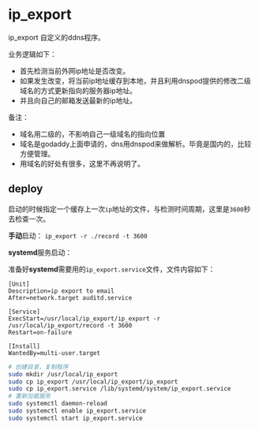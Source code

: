# ip_export

ip_export 自定义的ddns程序。


业务逻辑如下：

- 首先检测当前外网ip地址是否改变。
- 如果发生改变，将当前ip地址缓存到本地，并且利用dnspod提供的修改二级域名的方式更新指向的服务器ip地址。
- 并且向自己的邮箱发送最新的ip地址。

备注：
- 域名用二级的，不影响自己一级域名的指向位置
- 域名是godaddy上面申请的，dns用dnspod来做解析。毕竟是国内的，比较方便管理。
- 用域名的好处有很多，这里不再说明了。

## deploy

启动的时候指定一个缓存上一次`ip`地址的文件，与检测时间周期，这里是`3600`秒去检查一次。

**手动**启动： `ip_export -r ./record -t 3600` 

**systemd**服务启动：

准备好**systemd**需要用的`ip_export.service`文件，文件内容如下：
```service
[Unit]
Description=ip export to email
After=network.target auditd.service

[Service]
ExecStart=/usr/local/ip_export/ip_export -r /usr/local/ip_export/record -t 3600
Restart=on-failure

[Install]
WantedBy=multi-user.target
```

```bash
# 创建目录，复制程序
sudo mkdir /usr/local/ip_export
sudo cp ip_export /usr/local/ip_export/ip_export
sudo cp ip_export.service /lib/systemd/system/ip_export.service
# 重新加载服务
sudo systemctl daemon-reload
sudo systemctl enable ip_export.service
sudo systemctl start ip_export.service
```
